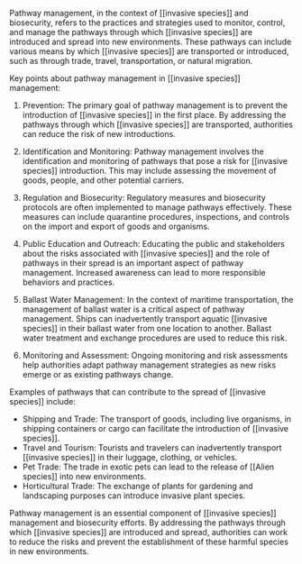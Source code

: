 Pathway management, in the context of [[invasive species]] and biosecurity, refers to the practices and strategies used to monitor, control, and manage the pathways through which [[invasive species]] are introduced and spread into new environments. These pathways can include various means by which [[invasive species]] are transported or introduced, such as through trade, travel, transportation, or natural migration.

Key points about pathway management in [[invasive species]] management:

1. Prevention: The primary goal of pathway management is to prevent the introduction of [[invasive species]] in the first place. By addressing the pathways through which [[invasive species]] are transported, authorities can reduce the risk of new introductions.

2. Identification and Monitoring: Pathway management involves the identification and monitoring of pathways that pose a risk for [[invasive species]] introduction. This may include assessing the movement of goods, people, and other potential carriers.

3. Regulation and Biosecurity: Regulatory measures and biosecurity protocols are often implemented to manage pathways effectively. These measures can include quarantine procedures, inspections, and controls on the import and export of goods and organisms.

4. Public Education and Outreach: Educating the public and stakeholders about the risks associated with [[invasive species]] and the role of pathways in their spread is an important aspect of pathway management. Increased awareness can lead to more responsible behaviors and practices.

5. Ballast Water Management: In the context of maritime transportation, the management of ballast water is a critical aspect of pathway management. Ships can inadvertently transport aquatic [[invasive species]] in their ballast water from one location to another. Ballast water treatment and exchange procedures are used to reduce this risk.

6. Monitoring and Assessment: Ongoing monitoring and risk assessments help authorities adapt pathway management strategies as new risks emerge or as existing pathways change.

Examples of pathways that can contribute to the spread of [[invasive species]] include:

- Shipping and Trade: The transport of goods, including live organisms, in shipping containers or cargo can facilitate the introduction of [[invasive species]].
- Travel and Tourism: Tourists and travelers can inadvertently transport [[invasive species]] in their luggage, clothing, or vehicles.
- Pet Trade: The trade in exotic pets can lead to the release of [[Alien species]] into new environments.
- Horticultural Trade: The exchange of plants for gardening and landscaping purposes can introduce invasive plant species.

Pathway management is an essential component of [[invasive species]] management and biosecurity efforts. By addressing the pathways through which [[invasive species]] are introduced and spread, authorities can work to reduce the risks and prevent the establishment of these harmful species in new environments.